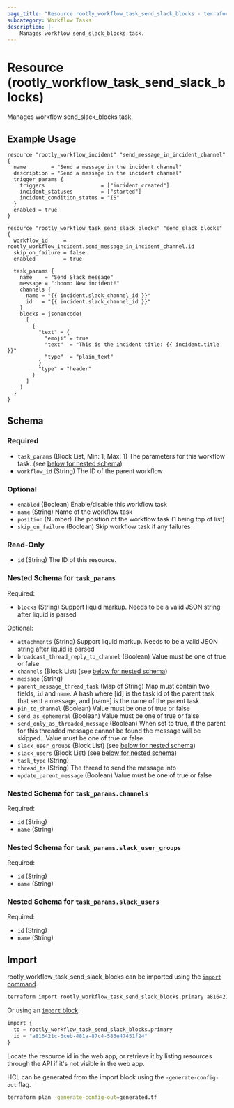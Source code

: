 ```yaml
---
page_title: "Resource rootly_workflow_task_send_slack_blocks - terraform-provider-rootly"
subcategory: Workflow Tasks
description: |-
    Manages workflow send_slack_blocks task.
---
```


# Resource (rootly_workflow_task_send_slack_blocks)

Manages workflow send_slack_blocks task.

## Example Usage

```shell
resource "rootly_workflow_incident" "send_message_in_incident_channel" {
  name        = "Send a message in the incident channel"
  description = "Send a message in the incident channel"
  trigger_params {
    triggers                  = ["incident_created"]
    incident_statuses         = ["started"]
    incident_condition_status = "IS"
  }
  enabled = true
}

resource "rootly_workflow_task_send_slack_blocks" "send_slack_blocks" {
  workflow_id     = rootly_workflow_incident.send_message_in_incident_channel.id
  skip_on_failure = false
  enabled         = true

  task_params {
    name    = "Send Slack message"
    message = ":boom: New incident!"
    channels {
      name = "{{ incident.slack_channel_id }}"
      id   = "{{ incident.slack_channel_id }}"
    }
    blocks = jsonencode(
      [
        {
          "text" = {
            "emoji" = true
            "text"  = "This is the incident title: {{ incident.title }}"
            "type"  = "plain_text"
          }
          "type" = "header"
        }
      ]
    )
  }
}
```

<!-- schema generated by tfplugindocs -->
## Schema

### Required

- `task_params` (Block List, Min: 1, Max: 1) The parameters for this workflow task. (see [below for nested schema](#nestedblock--task_params))
- `workflow_id` (String) The ID of the parent workflow

### Optional

- `enabled` (Boolean) Enable/disable this workflow task
- `name` (String) Name of the workflow task
- `position` (Number) The position of the workflow task (1 being top of list)
- `skip_on_failure` (Boolean) Skip workflow task if any failures

### Read-Only

- `id` (String) The ID of this resource.

<a id="nestedblock--task_params"></a>
### Nested Schema for `task_params`

Required:

- `blocks` (String) Support liquid markup. Needs to be a valid JSON string after liquid is parsed

Optional:

- `attachments` (String) Support liquid markup. Needs to be a valid JSON string after liquid is parsed
- `broadcast_thread_reply_to_channel` (Boolean) Value must be one of true or false
- `channels` (Block List) (see [below for nested schema](#nestedblock--task_params--channels))
- `message` (String)
- `parent_message_thread_task` (Map of String) Map must contain two fields, `id` and `name`. A hash where [id] is the task id of the parent task that sent a message, and [name] is the name of the parent task
- `pin_to_channel` (Boolean) Value must be one of true or false
- `send_as_ephemeral` (Boolean) Value must be one of true or false
- `send_only_as_threaded_message` (Boolean) When set to true, if the parent for this threaded message cannot be found the message will be skipped.. Value must be one of true or false
- `slack_user_groups` (Block List) (see [below for nested schema](#nestedblock--task_params--slack_user_groups))
- `slack_users` (Block List) (see [below for nested schema](#nestedblock--task_params--slack_users))
- `task_type` (String)
- `thread_ts` (String) The thread to send the message into
- `update_parent_message` (Boolean) Value must be one of true or false

<a id="nestedblock--task_params--channels"></a>
### Nested Schema for `task_params.channels`

Required:

- `id` (String)
- `name` (String)


<a id="nestedblock--task_params--slack_user_groups"></a>
### Nested Schema for `task_params.slack_user_groups`

Required:

- `id` (String)
- `name` (String)


<a id="nestedblock--task_params--slack_users"></a>
### Nested Schema for `task_params.slack_users`

Required:

- `id` (String)
- `name` (String)

## Import

rootly_workflow_task_send_slack_blocks can be imported using the [`import` command](https://developer.hashicorp.com/terraform/cli/commands/import).

```sh
terraform import rootly_workflow_task_send_slack_blocks.primary a816421c-6ceb-481a-87c4-585e47451f24
```

Or using an [`import` block](https://developer.hashicorp.com/terraform/language/import).

```terraform
import {
  to = rootly_workflow_task_send_slack_blocks.primary
  id = "a816421c-6ceb-481a-87c4-585e47451f24"
}
```

Locate the resource id in the web app, or retrieve it by listing resources through the API if it's not visible in the web app.

HCL can be generated from the import block using the `-generate-config-out` flag.

```sh
terraform plan -generate-config-out=generated.tf
```
